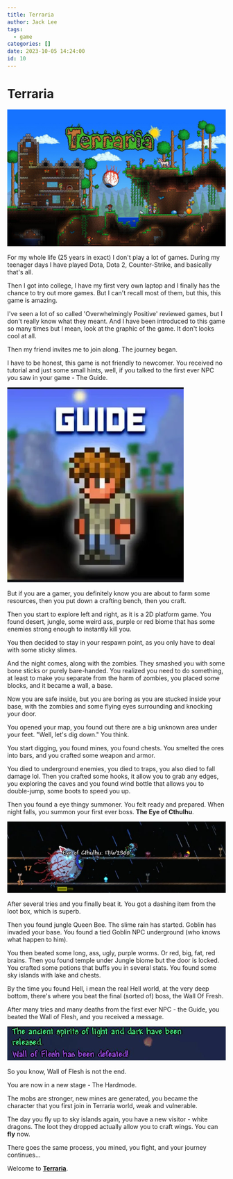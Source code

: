 ```yaml
---
title: Terraria
author: Jack Lee
tags:
  - game
categories: []
date: 2023-10-05 14:24:00
id: 10
---
```

# Terraria

![terraria](/images/terraria.png)

For my whole life (25 years in exact) I don't play a lot of games. During my teenager days I have played Dota, Dota 2, Counter-Strike, and basically that's all.

Then I got into college, I have my first very own laptop and I finally has the chance to try out more games. But I can't recall most of them, but this, this game is amazing.

I've seen a lot of so called 'Overwhelmingly Positive' reviewed games, but I don't really know what they meant. And I have been introduced to this game so many times but I mean, look at the graphic of the game. It don't looks cool at all.

Then my friend invites me to join along. The journey began.

I have to be honest, this game is not friendly to newcomer. You received no tutorial and just some small hints, well, if you talked to the first ever NPC you saw in your game - The Guide.

![first npc](/images/terraria-guide.png)

But if you are a gamer, you definitely know you are about to farm some resources, then you put down a crafting bench, then you craft.

Then you start to explore left and right, as it is a 2D platform game. You found desert, jungle, some weird ass, purple or red biome that has some enemies strong enough to instantly kill you.

You then decided to stay in your respawn point, as you only have to deal with some sticky slimes.

And the night comes, along with the zombies. They smashed you with some bone sticks or purely bare-handed. You realized you need to do something, at least to make you separate from the harm of zombies, you placed some blocks, and it became a wall, a base.

Now you are safe inside, but you are boring as you are stucked inside your base, with the zombies and some flying eyes surrounding and knocking your door.

You opened your map, you found out there are a big unknown area under your feet. "Well, let's dig down." You think.

You start digging, you found mines, you found chests. You smelted the ores into bars, and you crafted some weapon and armor.

You died to underground enemies, you died to traps, you also died to fall damage lol.
Then you crafted some hooks, it allow you to grab any edges, you exploring the caves and you found wind bottle that allows you to double-jump, some boots to speed you up.

Then you found a eye thingy summoner. You felt ready and prepared. When night falls, you summon your first ever boss. **The Eye of Cthulhu**.


![upload successful](/images/terraria-eye-of-cthulhu.png)


After several tries and you finally beat it. You got a dashing item from the loot box, which is superb.

Then you found jungle Queen Bee. The slime rain has started. Goblin has invaded your base. You found a tied Goblin NPC underground (who knows what happen to him).

You then beated some long, ass, ugly, purple worms. Or red, big, fat, red brains. Then you found temple under Jungle biome but the door is locked. You crafted some potions that buffs you in several stats. You found some sky islands with lake and chests.

By the time you found Hell, i mean the real Hell world, at the very deep bottom, there's where you beat the final (sorted of) boss, the Wall Of Fresh.

After many tries and many deaths from the first ever NPC - the Guide, you beated the Wall of Flesh, and you received a message.

![upload successful](/images/terraria-beat-hardmode.png)

So you know, Wall of Flesh is not the end.

You are now in a new stage - The Hardmode.

The mobs are stronger, new mines are generated, you became the character that you first join in Terraria world, weak and vulnerable.

The day you fly up to sky islands again, you have a new visitor - white dragons. The loot they dropped actually allow you to craft wings. You can **fly** now.

There goes the same process, you mined, you fight, and your journey continues...

Welcome to [**Terraria**](https://store.steampowered.com/app/105600/Terraria/).